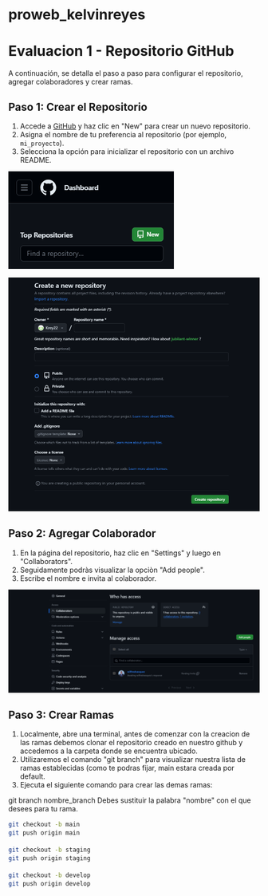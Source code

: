 # proweb_kelvinreyes
# Evaluacion 1 - Repositorio GitHub

A continuación, se detalla el paso a paso para configurar el repositorio, agregar colaboradores y crear ramas.

## Paso 1: Crear el Repositorio

1. Accede a [GitHub](https://github.com/) y haz clic en "New" para crear un nuevo repositorio.
2. Asigna el nombre de tu preferencia al repositorio (por ejemplo, `mi_proyecto`).
3. Selecciona la opción para inicializar el repositorio con un archivo README.

![Crear Repositorio](https://github.com/Krey22/proweb_kelvinreyes/blob/main/%231.png)

![Asignar nombre](https://github.com/Krey22/proweb_kelvinreyes/blob/main/%232.png)

## Paso 2: Agregar Colaborador

1. En la página del repositorio, haz clic en "Settings" y luego en "Collaborators".
2. Seguidamente podràs visualizar la opciòn "Add people".
3. Escribe el nombre e invita al colaborador.

![Agregar Colaborador](https://github.com/Krey22/proweb_kelvinreyes/blob/main/%233.png)

## Paso 3: Crear Ramas

1. Localmente, abre una terminal, antes de comenzar con la creacion de las ramas debemos clonar el repositorio creado en nuestro github y accedemos a la carpeta donde se encuentra ubicado.
2. Utilizaremos el comando "git branch" para visualizar nuestra lista de ramas establecidas (como te podras fijar, main estara creada por default.
3. Ejecuta el siguiente comando para crear las demas ramas:

git branch nombre_branch
Debes sustituir la palabra "nombre" con el que desees para tu rama.

```bash
git checkout -b main
git push origin main

git checkout -b staging
git push origin staging

git checkout -b develop
git push origin develop
